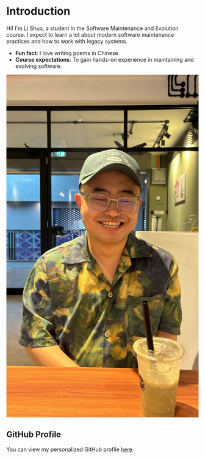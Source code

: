 # Introduction
Hi! I'm Li Shuo, a student in the Software Maintenance and Evolution course.
I expect to learn a lot about modern software maintenance
practices and how to work with legacy systems.

- **Fun fact**: I love writing poems in Chinese.
- **Course expectations**: To gain hands-on experience in
maintaining and evolving software.

![My Image](profile_github.jpg)
## GitHub Profile
You can view my personalized GitHub profile
[here](https://github.com/ohmyzshuo).
